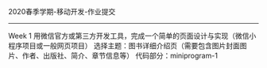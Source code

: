 2020春季学期-移动开发-作业提交

----------------------------

Week 1 
用微信官方或第三方开发工具，完成一个简单的页面设计与实现（微信小程序项目或一般网页项目）
选择主题：图书详细介绍页（需要包含图片封面图片、作者、出版社、简介、章节信息等）
代码部分：miniprogram-1
